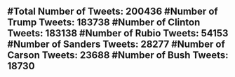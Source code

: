 #Total Number of Tweets: 200436 
#Number of Trump Tweets: 183738
#Number of Clinton Tweets: 183138
#Number of Rubio Tweets: 54153
#Number of Sanders Tweets: 28277
#Number of Carson Tweets: 23688
#Number of Bush Tweets: 18730
---
